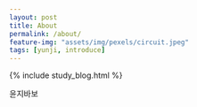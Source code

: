 ```yaml
---
layout: post
title: About
permalink: /about/
feature-img: "assets/img/pexels/circuit.jpeg"
tags: [yunji, introduce]
---
```


 {% include study_blog.html %}

윤지바보
